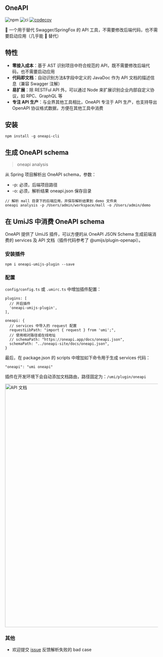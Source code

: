 ## OneAPI
![npm](https://img.shields.io/npm/v/oneapi-cli)
![ci](https://github.com/tudou527/oneapi/actions/workflows/ci.yml/badge.svg)
[![codecov](https://codecov.io/gh/tudou527/oneapi/branch/master/graph/badge.svg)](https://codecov.io/gh/tudou527/oneapi)

🐝 一个用于替代 Swagger/SpringFox 的 API 工具，不需要修改后端代码，也不需要启动应用（几乎能 💯 替代）

## 特性
* **零接入成本**：基于 AST 识别项目中符合规范的 API，既不需要修改后端代码，也不需要启动应用
* **代码即文档**：自动识别方法&字段中定义的 JavaDoc 作为 API 文档的描述信息（兼容 Swagger 注解）
* **易扩展**：除 RESTFul API 外，可以通过 Node 来扩展识别企业内部自定义协议，如 RPC、GraphQL 等
* **专注 API 生产**：与业界其他工具相比，OneAPI 专注于 API 生产，也支持导出 OpenAPI 协议格式数据，方便在其他工具中消费

## 安装
```
npm install -g oneapi-cli
```


## 生成 OneAPI schema

> oneapi analysis

从 Spring 项目解析出 OneAPI schema，参数：

* -p: 必须，后端项目路径
* -o: 必须，解析结果 oneapi.json 保存目录

```
// 解析 mall 目录下的后端应用，并保存解析结果到 demo 文件夹
oneapi analysis -p /Users/admin/workspace/mall -o /Users/admin/demo
```

## 在 UmiJS 中消费 OneAPI schema

OneAPI 提供了 UmiJS 插件，可以方便的从 OneAPI JSON Schema 生成前端消费的 services 及 API 文档（插件代码参考了 @umijs/plugin-openapi）。

### 安装插件

```
npm i oneapi-umijs-plugin --save
```

### 配置

`config/config.ts` 或 `.umirc.ts` 中增加插件配置：

```
plugins: [
  // 开启插件
  'oneapi-umijs-plugin',
],

oneapi: {
  // services 中导入的 request 配置
  requestLibPath: "import { request } from 'umi';",
  // 使用相对路径或在线地址
  // schemaPath: "https://oneapi.app/docs/oneapi.json",
  schemaPath: "../oneapi-site/docs/oneapi.json",
}
```

最后，在 package.json 的 scripts 中增加如下命令用于生成 services 代码：

```
"oneapi": "umi oneapi"
```

插件在开发环境下会自动添加文档路由，路径固定为：`/umi/plugin/oneapi`

<img src="https://oneapi.app/static/umijs-plugin-doc.5816000c.png" width="800"  alt="API 文档"/>


### 其他
* 欢迎提交 [issue](https://github.com/tudou527/oneapi/issues) 反馈解析失败的 bad case